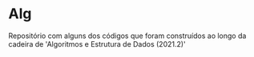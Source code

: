 # Alg
Repositório com alguns dos códigos que foram construídos ao longo da cadeira de 'Algoritmos e Estrutura de Dados (2021.2)'
